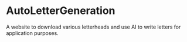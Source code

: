 # AutoLetterGeneration
A website to download various letterheads and use AI to write letters for application purposes.
